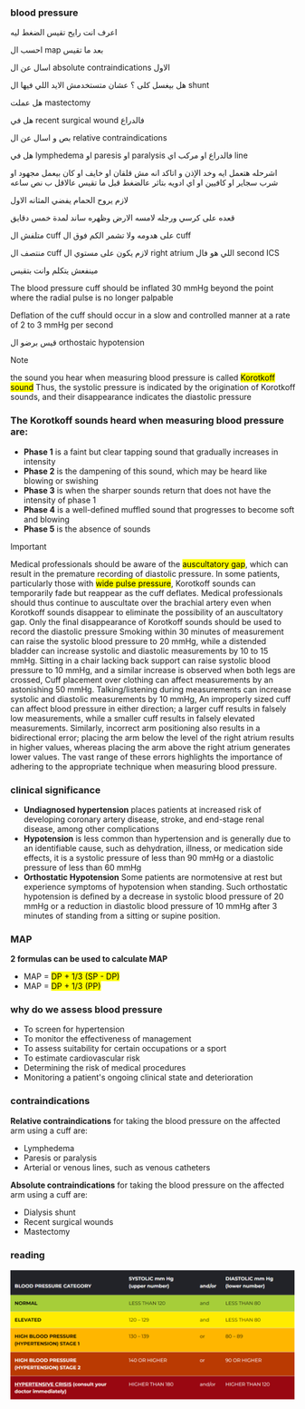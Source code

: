 ### blood pressure
اعرف انت رايح تقيس الضغط ليه 

احسب ال map بعد ما تقيس 

اسال عن ال absolute contraindications الاول 

هل بيغسل كلى ؟ عشان متستخدمش الايد اللي فيها ال shunt

هل عملت mastectomy

هل في recent surgical wound فالدراع 

بص و اسال عن ال  relative contraindications

هل في lymphedema او paresis او paralysis فالدراع او مركب اي line

اشرحله هتعمل ايه وخد الإذن و اتاكد انه مش قلقان او خايف او كان بيعمل مجهود او شرب سجاير او كافيين او اي ادويه بتاثر عالضغط قبل ما تقيس عالاقل ب نص ساعه

لازم يروح الحمام يفضي المثانه الاول

قعده على كرسي ورجله لامسه الارض وظهره ساند لمدة خمس دقايق

متلفش ال cuff على هدومه ولا تشمر الكم فوق ال cuff

منتصف ال cuff لازم يكون على مستوي ال right atrium اللي هو فال second ICS

مينفعش يتكلم وانت بتقيس

The blood pressure cuff should be inflated 30 mmHg beyond the point where the radial pulse is no longer palpable

Deflation of the cuff should occur in a slow and controlled manner at a rate of 2 to 3 mmHg per second

قيس برضو ال orthostaic hypotension

> [!NOTE]
> the sound you hear when measuring blood pressure is called <mark>Korotkoff sound</mark>
> Thus, the systolic pressure is indicated by the origination of Korotkoff sounds, and their disappearance indicates the diastolic pressure

### The Korotkoff sounds heard when measuring blood pressure are:
- **Phase 1** is a faint but clear tapping sound that gradually increases in intensity
- **Phase 2** is the dampening of this sound, which may be heard like blowing or swishing
- **Phase 3** is when the sharper sounds return that does not have the intensity of phase 1
- **Phase 4** is a well-defined muffled sound that progresses to become soft and blowing
- **Phase 5** is the absence of sounds

> [!IMPORTANT]
> Medical professionals should be aware of the <mark>auscultatory gap</mark>, which can result in the premature recording of diastolic pressure. In some patients, particularly those with <mark>wide pulse pressure</mark>, Korotkoff sounds can temporarily fade but reappear as the cuff deflates. Medical professionals should thus continue to auscultate over the brachial artery even when Korotkoff sounds disappear to eliminate the possibility of an auscultatory gap. Only the final disappearance of Korotkoff sounds should be used to record the diastolic pressure
> Smoking within 30 minutes of measurement can raise the systolic blood pressure to 20 mmHg, while a distended bladder can increase systolic and diastolic measurements by 10 to 15 mmHg. Sitting in a chair lacking back support can raise systolic blood pressure to 10 mmHg, and a similar increase is observed when both legs are crossed, Cuff placement over clothing can affect measurements by an astonishing 50 mmHg. Talking/listening during measurements can increase systolic and diastolic measurements by 10 mmHg, An improperly sized cuff can affect blood pressure in either direction; a larger cuff results in falsely low measurements, while a smaller cuff results in falsely elevated measurements. Similarly, incorrect arm positioning also results in a bidirectional error; placing the arm below the level of the right atrium results in higher values, whereas placing the arm above the right atrium generates lower values. The vast range of these errors highlights the importance of adhering to the appropriate technique when measuring blood pressure.

### clinical significance
- **Undiagnosed hypertension** places patients at increased risk of developing coronary artery disease, stroke, and end-stage renal disease, among other complications
- **Hypotension** is less common than hypertension and is generally due to an identifiable cause, such as dehydration, illness, or medication side effects, it is a systolic pressure of less than 90 mmHg or a diastolic pressure of less than 60 mmHg
- **Orthostatic Hypotension** Some patients are normotensive at rest but experience symptoms of hypotension when standing. Such orthostatic hypotension is defined by a decrease in systolic blood pressure of 20 mmHg or a reduction in diastolic blood pressure of 10 mmHg after 3 minutes of standing from a sitting or supine position.

### MAP

**2 formulas can be used to calculate MAP**

- MAP = <mark>DP + 1/3 (SP - DP)</mark>
- MAP = <mark>DP + 1/3 (PP)</mark>

### why do we assess blood pressure
- To screen for hypertension
- To monitor the effectiveness of management
- To assess suitability for certain occupations or a sport 
- To estimate cardiovascular risk
- Determining the risk of medical procedures
- Monitoring a patient's ongoing clinical state and deterioration

### contraindications
**Relative contraindications** for taking the blood pressure on the affected arm using a cuff are:
- Lymphedema
- Paresis or paralysis
- Arterial or venous lines, such as venous catheters

**Absolute contraindications** for taking the blood pressure on the affected arm using a cuff are:
- Dialysis shunt
- Recent surgical wounds
- Mastectomy

### reading

![](./HTNStages.png)